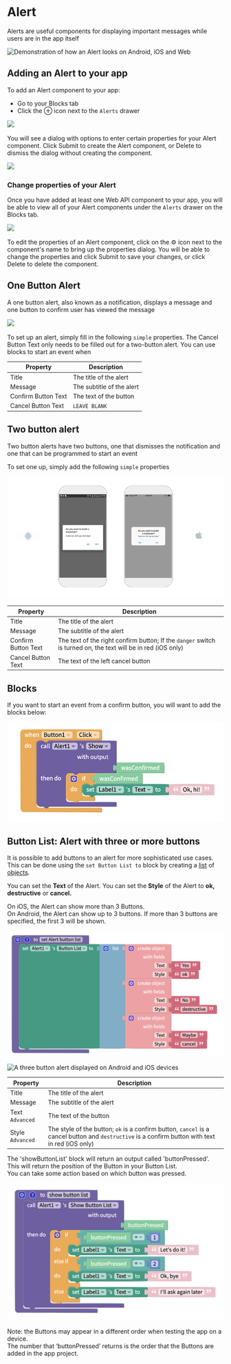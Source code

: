# Alert

Alerts are useful components for displaying important messages while users are in the app itself

![Demonstration of how an Alert looks on Android, iOS and Web](.gitbook/assets/alertdemo.jpg)

## Adding an Alert to your app

To add an Alert component to your app:

* Go to your Blocks tab
* Click the ⊕ icon next to the `Alerts` drawer

![](<.gitbook/assets/alerts (1).png>)

You will see a dialog with options to enter certain properties for your Alert component. Click Submit to create the Alert component, or Delete to dismiss the dialog without creating the component.

![](.gitbook/assets/alert-dialog.png)

### Change properties of your Alert

Once you have added at least one Web API component to your app, you will be able to view all of your Alert components under the `Alerts` drawer on the Blocks tab.&#x20;

![](.gitbook/assets/alerts-menu.png)

To edit the properties of an Alert component, click on the ⚙ icon next to the component's name to bring up the properties dialog. You will be able to change the properties and click Submit to save your changes, or click Delete to delete the component.

## One Button Alert

A one button alert, also known as a notification, displays a message and one button to confirm user has viewed the message

![](.gitbook/assets/thunkable-docs-exhibits-15.png)

To set up an alert, simply fill in the following `simple` properties. The Cancel Button Text only needs to be filled out for a two-button alert. You can use blocks to start an event when

| Property            | Description               |
| ------------------- | ------------------------- |
| Title               | The title of the alert    |
| Message             | The subtitle of the alert |
| Confirm Button Text | The text of the button    |
| Cancel Button Text  | `LEAVE BLANK`             |

## Two button alert

Two button alerts have two buttons, one that dismisses the notification and one that can be programmed to start an event

To set one up, simply add the following `simple` properties

![](<.gitbook/assets/thunkable-docs-exhibits-14 (2).png>)

| Property            | Description                                                                                                   |
| ------------------- | ------------------------------------------------------------------------------------------------------------- |
| Title               | The title of the alert                                                                                        |
| Message             | The subtitle of the alert                                                                                     |
| Confirm Button Text | The text of the right confirm button; If the `danger` switch is turned on, the text will be in red (iOS only) |
| Cancel Button Text  | The text of the left cancel button                                                                            |

## Blocks

If you want to start an event from a confirm button, you will want to add the blocks below:

![](.gitbook/assets/alertshow.png)

## Button List: Alert with three or more buttons

It is possible to add buttons to an alert for more sophisticated use cases.\
This can be done using the `set Button List to` block by creating a [list](lists.md) of [objects](objects.md).

You can set the **Text** of the Alert. You can set the **Style** of the Alert to **ok, destructive** or **cancel.**

On iOS, the Alert can show more than 3 Buttons.\
On Android, the Alert can show up to 3 buttons. If more than 3 buttons are specified, the first 3 will be shown.

![](.gitbook/assets/btnlist.png)

![A three button alert displayed on Android and iOS devices](.gitbook/assets/thunkable-docs-exhibits-16.png)

| Property         | Description                                                                                                                                      |
| ---------------- | ------------------------------------------------------------------------------------------------------------------------------------------------ |
| Title            | The title of the alert                                                                                                                           |
| Message          | The subtitle of the alert                                                                                                                        |
| Text `Advanced`  | The text of the button                                                                                                                           |
| Style `Advanced` | The style of the button; `ok` is a confirm button, `cancel` is a cancel button and `destructive` is a confirm button with text in red (iOS only) |

The 'showButtonList' block will return an output called 'buttonPressed'.\
This will return the position of the Button in your Button List.\
You can take some action based on which button was pressed.

![](.gitbook/assets/showbl.png)

Note: the Buttons may appear in a different order when testing the app on a device. \
The number that ‘buttonPressed’ returns is the order that the Buttons are added in the app project.
